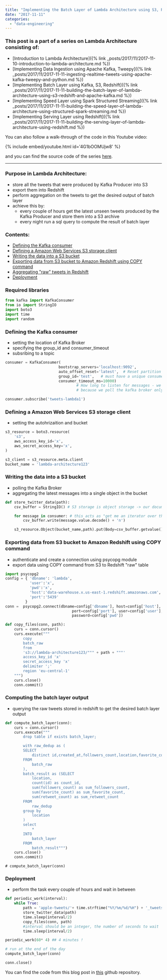 ```yaml
---
title: "Implementing the Batch Layer of Lambda Architecture using S3, Redshift and Apache Kafka"
date: "2017-11-11"
categories: 
  - "data-engineering"
---
```


### This post is a part of a series on Lambda Architecture consisting of:

- [Introduction to Lambda Architecture]({% link _posts/2017/11/2017-11-10-introduction-to-lambda-architecture.md %})
- [Implementing Data Ingestion using Apache Kafka, Tweepy]({% link _posts/2017/11/2017-11-11-ingesting-realtime-tweets-using-apache-kafka-tweepy-and-python.md %})
- [Implementing Batch Layer using Kafka, S3, Redshift]({% link _posts/2017/11/2017-11-11-building-the-batch-layer-of-lambda-architecture-using-s3-redshift-and-apache-kafka.md %})
- [Implementing Speed Layer using Spark Structured Streaming]({% link _posts/2017/11/2017-11-11-building-the-speed-layer-of-lambda-architecture-using-structured-spark-streaming.md %})
- [Implementing Serving Layer using Redshift]({% link _posts/2017/11/2017-11-11-building-the-serving-layer-of-lambda-architecture-using-redshift.md %})

You can also follow a walk-through of the code in this Youtube video:

{% include embed/youtube.html id='4G1bOOMUjw8' %} 

and you can find the source code of the series [here](https://github.com/dorianbg/lambda-architecture-demo).

* * *

### Purpose in Lambda Architecture:

- store all the tweets that were produced by Kafka Producer into S3
- export them into Redshift
- perform aggregation on the tweets to get the desired output of batch layer
- achieve this by:
    - every couple of hours get the latest unseen tweets produced by the Kafka Producer and store them into a S3 archive
    - every night run a sql query to compute the result of batch layer

### Contents:

- [Defining the Kafka consumer](#1)
- [Defining a Amazon Web Services S3 storage client](#2)
- [Writing the data into a S3 bucket](#3)
- [Exporting data from S3 bucket to Amazon Redshift using COPY command](#4)
- [Aggregating "raw" tweets in Redshift](#5)
- [Deployment](#6)

### Required libraries

```python
from kafka import KafkaConsumer
from io import StringIO
import boto3
import time
import random
```

### Defining the Kafka consumer

- setting the location of Kafka Broker
- specifying the group_id and consumer_timeout
- subsribing to a topic

```python
consumer = KafkaConsumer(
                        bootstrap_servers='localhost:9092',
                        auto_offset_reset='latest',  # Reset partition offsets upon OffsetOutOfRangeError
                        group_id='test',   # must have a unique consumer group id 
                        consumer_timeout_ms=10000)  
                                # How long to listen for messages - we do it for 10 seconds 
                                # because we poll the kafka broker only each couple of hours

consumer.subscribe('tweets-lambda1')
```

### Defining a Amazon Web Services S3 storage client

- setting the autohrizaition and bucket

```python
s3_resource = boto3.resource(
    's3',
    aws_access_key_id='x',
    aws_secret_access_key='x',
)

s3_client = s3_resource.meta.client
bucket_name = 'lambda-architecture123'
```

### Writing the data into a S3 bucket

- polling the Kafka Broker
- aggregating the latest messages into a single object in the bucket

```python
def store_twitter_data(path):
    csv_buffer = StringIO() # S3 storage is object storage -> our document is just a large string

    for message in consumer: # this acts as "get me an iterator over the latest messages I haven't seen"
        csv_buffer.write(message.value.decode() + 'n') 

    s3_resource.Object(bucket_name,path).put(Body=csv_buffer.getvalue())
```

### Exporting data from S3 bucket to Amazon Redshift using COPY command

- authenticate and create a connection using psycopg module
- export data using COPY command from S3 to Redshift "raw" table

```python
import psycopg2
config = { 'dbname': 'lambda', 
           'user':'x',
           'pwd':'x',
           'host':'data-warehouse.x.us-east-1.redshift.amazonaws.com',
           'port':'5439'
         }
conn =  psycopg2.connect(dbname=config['dbname'], host=config['host'], 
                              port=config['port'], user=config['user'], 
                              password=config['pwd'])
```

```python
def copy_files(conn, path):
    curs = conn.cursor()
    curs.execute(""" 
        copy 
        batch_raw
        from 
        's3://lambda-architecture123/""" + path + """'  
        access_key_id 'x'
        secret_access_key 'x'
        delimiter ';'
        region 'eu-central-1'
    """)
    curs.close()
    conn.commit()
```

### Computing the batch layer output

- querying the raw tweets stored in redshift to get the desired batch layer output

```python
def compute_batch_layer(conn):
    curs = conn.cursor()
    curs.execute(""" 
        drop table if exists batch_layer;

        with raw_dedup as (
        SELECT
            distinct id,created_at,followers_count,location,favorite_count,retweet_count
        FROM
            batch_raw
        ),
        batch_result as (SELECT
            location,
            count(id) as count_id,
            sum(followers_count) as sum_followers_count,
            sum(favorite_count) as sum_favorite_count,
            sum(retweet_count) as sum_retweet_count
        FROM
            raw_dedup
        group by 
            location
        )
        select 
            *
        INTO
            batch_layer
        FROM
            batch_result""")
    curs.close()
    conn.commit()
```

```
# compute_batch_layer(conn)
```

### Deployment

- perform the task every couple of hours and wait in between

```python
def periodic_work(interval):
    while True:
        path = 'apple-tweets/'+ time.strftime("%Y/%m/%d/%H") + '_tweets_' + str(random.randint(1,1000)) + '.log'
        store_twitter_data(path)
        time.sleep(interval/2)
        copy_files(conn, path)
        #interval should be an integer, the number of seconds to wait
        time.sleep(interval/2)

periodic_work(60* 4) ## 4 minutes !
```

```python
# run at the end of the day
compute_batch_layer(conn)

conn.close()
```

 

You can find the code from this blog post in [this](https://github.com/dorianb96/lambda-architecture-demo/blob/master/Implementing%20the%20batch%20layer%20of%20lambda%20architecture%20using%20S3%2C%20Redshift%20and%20Apache%20Kafka.ipynb) github repository.

